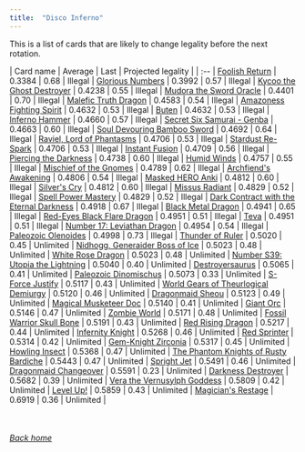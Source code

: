 ```yaml
---
title:  "Disco Inferno"
---
```


This is a list of cards that are likely to change legality before the next rotation.

| Card name | Average | Last | Projected legality |
| :-- |
[Foolish Return](https://db.ygoprodeck.com/card/?search=Foolish%20Return) | 0.3384 | 0.68 | Illegal |
[Glorious Numbers](https://db.ygoprodeck.com/card/?search=Glorious%20Numbers) | 0.3992 | 0.57 | Illegal |
[Kycoo the Ghost Destroyer](https://db.ygoprodeck.com/card/?search=Kycoo%20the%20Ghost%20Destroyer) | 0.4238 | 0.55 | Illegal |
[Mudora the Sword Oracle](https://db.ygoprodeck.com/card/?search=Mudora%20the%20Sword%20Oracle) | 0.4401 | 0.70 | Illegal |
[Malefic Truth Dragon](https://db.ygoprodeck.com/card/?search=Malefic%20Truth%20Dragon) | 0.4583 | 0.54 | Illegal |
[Amazoness Fighting Spirit](https://db.ygoprodeck.com/card/?search=Amazoness%20Fighting%20Spirit) | 0.4632 | 0.53 | Illegal |
[Buten](https://db.ygoprodeck.com/card/?search=Buten) | 0.4632 | 0.53 | Illegal |
[Inferno Hammer](https://db.ygoprodeck.com/card/?search=Inferno%20Hammer) | 0.4660 | 0.57 | Illegal |
[Secret Six Samurai - Genba](https://db.ygoprodeck.com/card/?search=Secret%20Six%20Samurai%20-%20Genba) | 0.4663 | 0.60 | Illegal |
[Soul Devouring Bamboo Sword](https://db.ygoprodeck.com/card/?search=Soul%20Devouring%20Bamboo%20Sword) | 0.4692 | 0.64 | Illegal |
[Raviel, Lord of Phantasms](https://db.ygoprodeck.com/card/?search=Raviel,%20Lord%20of%20Phantasms) | 0.4706 | 0.53 | Illegal |
[Stardust Re-Spark](https://db.ygoprodeck.com/card/?search=Stardust%20Re-Spark) | 0.4706 | 0.53 | Illegal |
[Instant Fusion](https://db.ygoprodeck.com/card/?search=Instant%20Fusion) | 0.4709 | 0.56 | Illegal |
[Piercing the Darkness](https://db.ygoprodeck.com/card/?search=Piercing%20the%20Darkness) | 0.4738 | 0.60 | Illegal |
[Humid Winds](https://db.ygoprodeck.com/card/?search=Humid%20Winds) | 0.4757 | 0.55 | Illegal |
[Mischief of the Gnomes](https://db.ygoprodeck.com/card/?search=Mischief%20of%20the%20Gnomes) | 0.4789 | 0.62 | Illegal |
[Archfiend's Awakening](https://db.ygoprodeck.com/card/?search=Archfiend's%20Awakening) | 0.4806 | 0.54 | Illegal |
[Masked HERO Anki](https://db.ygoprodeck.com/card/?search=Masked%20HERO%20Anki) | 0.4812 | 0.60 | Illegal |
[Silver's Cry](https://db.ygoprodeck.com/card/?search=Silver's%20Cry) | 0.4812 | 0.60 | Illegal |
[Missus Radiant](https://db.ygoprodeck.com/card/?search=Missus%20Radiant) | 0.4829 | 0.52 | Illegal |
[Spell Power Mastery](https://db.ygoprodeck.com/card/?search=Spell%20Power%20Mastery) | 0.4829 | 0.52 | Illegal |
[Dark Contract with the Eternal Darkness](https://db.ygoprodeck.com/card/?search=Dark%20Contract%20with%20the%20Eternal%20Darkness) | 0.4918 | 0.67 | Illegal |
[Black Metal Dragon](https://db.ygoprodeck.com/card/?search=Black%20Metal%20Dragon) | 0.4941 | 0.65 | Illegal |
[Red-Eyes Black Flare Dragon](https://db.ygoprodeck.com/card/?search=Red-Eyes%20Black%20Flare%20Dragon) | 0.4951 | 0.51 | Illegal |
[Teva](https://db.ygoprodeck.com/card/?search=Teva) | 0.4951 | 0.51 | Illegal |
[Number 17: Leviathan Dragon](https://db.ygoprodeck.com/card/?search=Number%2017:%20Leviathan%20Dragon) | 0.4954 | 0.54 | Illegal |
[Paleozoic Olenoides](https://db.ygoprodeck.com/card/?search=Paleozoic%20Olenoides) | 0.4998 | 0.73 | Illegal |
[Thunder of Ruler](https://db.ygoprodeck.com/card/?search=Thunder%20of%20Ruler) | 0.5020 | 0.45 | Unlimited |
[Nidhogg, Generaider Boss of Ice](https://db.ygoprodeck.com/card/?search=Nidhogg,%20Generaider%20Boss%20of%20Ice) | 0.5023 | 0.48 | Unlimited |
[White Rose Dragon](https://db.ygoprodeck.com/card/?search=White%20Rose%20Dragon) | 0.5023 | 0.48 | Unlimited |
[Number S39: Utopia the Lightning](https://db.ygoprodeck.com/card/?search=Number%20S39:%20Utopia%20the%20Lightning) | 0.5040 | 0.40 | Unlimited |
[Destroyersaurus](https://db.ygoprodeck.com/card/?search=Destroyersaurus) | 0.5065 | 0.41 | Unlimited |
[Paleozoic Dinomischus](https://db.ygoprodeck.com/card/?search=Paleozoic%20Dinomischus) | 0.5073 | 0.33 | Unlimited |
[S-Force Justify](https://db.ygoprodeck.com/card/?search=S-Force%20Justify) | 0.5117 | 0.43 | Unlimited |
[World Gears of Theurlogical Demiurgy](https://db.ygoprodeck.com/card/?search=World%20Gears%20of%20Theurlogical%20Demiurgy) | 0.5120 | 0.46 | Unlimited |
[Dragonmaid Sheou](https://db.ygoprodeck.com/card/?search=Dragonmaid%20Sheou) | 0.5123 | 0.49 | Unlimited |
[Magical Musketeer Doc](https://db.ygoprodeck.com/card/?search=Magical%20Musketeer%20Doc) | 0.5140 | 0.41 | Unlimited |
[Giant Orc](https://db.ygoprodeck.com/card/?search=Giant%20Orc) | 0.5146 | 0.47 | Unlimited |
[Zombie World](https://db.ygoprodeck.com/card/?search=Zombie%20World) | 0.5171 | 0.48 | Unlimited |
[Fossil Warrior Skull Bone](https://db.ygoprodeck.com/card/?search=Fossil%20Warrior%20Skull%20Bone) | 0.5191 | 0.43 | Unlimited |
[Red Rising Dragon](https://db.ygoprodeck.com/card/?search=Red%20Rising%20Dragon) | 0.5217 | 0.44 | Unlimited |
[Infernity Knight](https://db.ygoprodeck.com/card/?search=Infernity%20Knight) | 0.5268 | 0.46 | Unlimited |
[Red Sprinter](https://db.ygoprodeck.com/card/?search=Red%20Sprinter) | 0.5314 | 0.42 | Unlimited |
[Gem-Knight Zirconia](https://db.ygoprodeck.com/card/?search=Gem-Knight%20Zirconia) | 0.5317 | 0.45 | Unlimited |
[Howling Insect](https://db.ygoprodeck.com/card/?search=Howling%20Insect) | 0.5368 | 0.47 | Unlimited |
[The Phantom Knights of Rusty Bardiche](https://db.ygoprodeck.com/card/?search=The%20Phantom%20Knights%20of%20Rusty%20Bardiche) | 0.5443 | 0.47 | Unlimited |
[Spright Jet](https://db.ygoprodeck.com/card/?search=Spright%20Jet) | 0.5491 | 0.46 | Unlimited |
[Dragonmaid Changeover](https://db.ygoprodeck.com/card/?search=Dragonmaid%20Changeover) | 0.5591 | 0.23 | Unlimited |
[Darkness Destroyer](https://db.ygoprodeck.com/card/?search=Darkness%20Destroyer) | 0.5682 | 0.39 | Unlimited |
[Vera the Vernusylph Goddess](https://db.ygoprodeck.com/card/?search=Vera%20the%20Vernusylph%20Goddess) | 0.5809 | 0.42 | Unlimited |
[Level Up!](https://db.ygoprodeck.com/card/?search=Level%20Up!) | 0.5859 | 0.43 | Unlimited |
[Magician's Restage](https://db.ygoprodeck.com/card/?search=Magician's%20Restage) | 0.6919 | 0.36 | Unlimited |

<br>

###### [Back home](index)